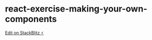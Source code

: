 # react-exercise-making-your-own-components

[Edit on StackBlitz ⚡️](https://stackblitz.com/edit/react-exercise-making-your-own-components)
